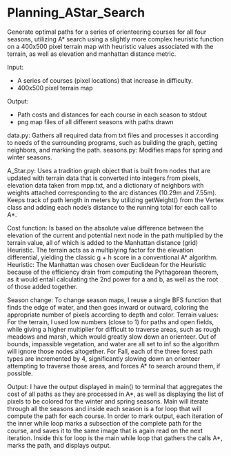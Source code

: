 # Planning_AStar_Search

Generate optimal paths for a series of orienteering courses for all four seasons, utilizing A* search using a slightly more complex heuristic function on a 400x500 pixel terrain map with heuristic values associated with the terrain, as well as elevation and manhattan distance metric.

Input: 
- A series of courses (pixel locations) that increase in difficulty.
- 400x500 pixel terrain map

Output:
- Path costs and distances for each course in each season to stdout
- png map files of all different seasons with paths drawn

data.py: Gathers all required data from txt files and processes it according to needs of the surrounding
programs, such as building the graph, getting neighbors, and marking the path.
seasons.py: Modifies maps for spring and winter seasons.

A_Star.py: Uses a tradition graph object that is built from nodes that are updated with terrain data that
is converted into integers from pixels, elevation data taken from mpp.txt, and a dictionary of neighbors
with weights attached corresponding to the arc distances (10.29m and 7.55m). Keeps track of path
length in meters by utilizing getWeight() from the Vertex class and adding each node’s distance to the
running total for each call to A*.

Cost function: Is based on the absolute value difference between the elevation of the current and
potential next node in the path multiplied by the terrain value, all of which is added to the Manhattan
distance (grid) Heuristic. The terrain acts as a multiplying factor for the elevation differential, yielding
the classic g + h score in a conventional A* algorithm.
Heuristic: The Manhattan was chosen over Euclidean for the Heuristic because of the efficiency drain
from computing the Pythagorean theorem, as it would entail calculating the 2nd power for a and b, as
well as the root of those added together.

Season change: To change season maps, I reuse a single BFS function that finds the edge of water, and
then goes inward or outward, coloring the appropriate number of pixels according to depth and color.
Terrain values: For the terrain, I used low numbers (close to 1) for paths and open fields, while giving a
higher multiplier for difficult to traverse areas, such as rough meadows and marsh, which would greatly
slow down an orienteer. Out of bounds, impassible vegetation, and water are all set to inf so the
algorithm will ignore those nodes altogether. For Fall, each of the three forest path types are
incremented by 4, significantly slowing down an orienteer attempting to traverse those areas, and
forces A* to search around them, if possible.

Output: I have the output displayed in main() to terminal that aggregates the cost of all paths as they are
processed in A*, as well as displaying the list of pixels to be colored for the winter and spring seasons.
Main will iterate through all the seasons and inside each season is a for loop that will compute the path
for each course. In order to mark output, each iteration of the inner while loop marks a subsection of
the complete path for the course, and saves it to the same image that is again read on the next iteration.
Inside this for loop is the main while loop that gathers the calls A*, marks the path, and displays output.
